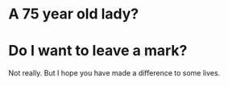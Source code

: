 # A 75 year old lady?

# Do I want to leave a mark?
Not really. But I hope you have made a difference to some lives.